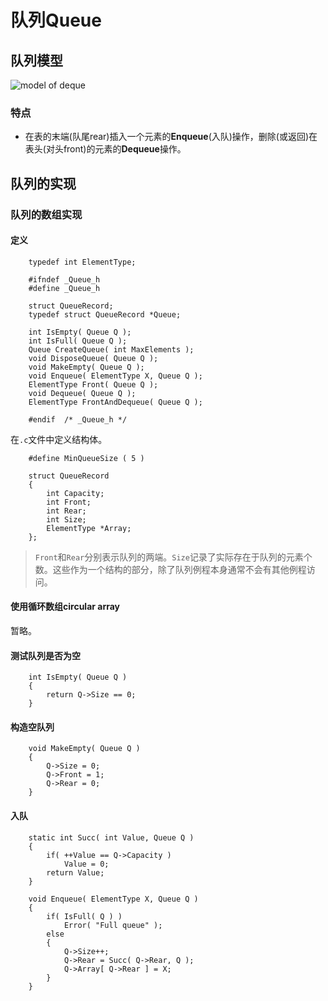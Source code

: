 # 队列Queue #
## 队列模型 ##

![model of deque](https://upload.wikimedia.org/wikipedia/commons/thumb/5/52/Data_Queue.svg/300px-Data_Queue.svg.png)

### 特点 ###

- 在表的末端(队尾rear)插入一个元素的**Enqueue**(入队)操作，删除(或返回)在表头(对头front)的元素的**Dequeue**操作。

## 队列的实现 ##

### 队列的数组实现 ###

#### 定义 ####

        typedef int ElementType;

        #ifndef _Queue_h
        #define _Queue_h

        struct QueueRecord;
        typedef struct QueueRecord *Queue;

        int IsEmpty( Queue Q );
        int IsFull( Queue Q );
        Queue CreateQueue( int MaxElements );
        void DisposeQueue( Queue Q );
        void MakeEmpty( Queue Q );
        void Enqueue( ElementType X, Queue Q );
        ElementType Front( Queue Q );
        void Dequeue( Queue Q );
        ElementType FrontAndDequeue( Queue Q );

        #endif  /* _Queue_h */


在`.c`文件中定义结构体。

        #define MinQueueSize ( 5 )

        struct QueueRecord
        {
            int Capacity;
            int Front;
            int Rear;
            int Size;
            ElementType *Array;
        };

> `Front`和`Rear`分别表示队列的两端。`Size`记录了实际存在于队列的元素个数。这些作为一个结构的部分，除了队列例程本身通常不会有其他例程访问。

#### 使用循环数组circular array ####

暂略。

#### 测试队列是否为空 ####

        int IsEmpty( Queue Q )
        {
            return Q->Size == 0;
        }

#### 构造空队列 ####

        void MakeEmpty( Queue Q )
        {
            Q->Size = 0;
            Q->Front = 1;
            Q->Rear = 0;
        }

#### 入队 ####

        static int Succ( int Value, Queue Q )
        {
            if( ++Value == Q->Capacity )
                Value = 0;
            return Value;
        }

        void Enqueue( ElementType X, Queue Q )
        {
            if( IsFull( Q ) )
                Error( "Full queue" );
            else
            {
                Q->Size++;
                Q->Rear = Succ( Q->Rear, Q );
                Q->Array[ Q->Rear ] = X;
            }
        }